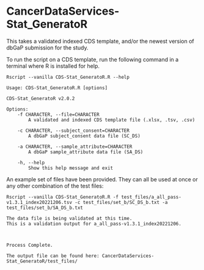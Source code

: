 # CancerDataServices-Stat_GeneratoR
This takes a validated indexed CDS template, and/or the newest version of dbGaP submission for the study.

To run the script on a CDS template, run the following command in a terminal where R is installed for help.

```
Rscript --vanilla CDS-Stat_GeneratoR.R --help
```

```
Usage: CDS-Stat_GeneratoR.R [options]

CDS-Stat_GeneratoR v2.0.2

Options:
	-f CHARACTER, --file=CHARACTER
		A validated and indexed CDS template file (.xlsx, .tsv, .csv)

	-c CHARACTER, --subject_consent=CHARACTER
		A dbGaP subject_consent data file (SC_DS)

	-a CHARACTER, --sample_attribute=CHARACTER
		A dbGaP sample_attribute data file (SA_DS)

	-h, --help
		Show this help message and exit
```

An example set of files have been provided. They can all be used at once or any other combination of the test files:

```
Rscript --vanilla CDS-Stat_GeneratoR.R -f test_files/a_all_pass-v1.3.1_index20221206.tsv -c test_files/set_b/SC_DS_b.txt -a test_files/set_b/SA_DS_b.txt
```

```
The data file is being validated at this time.
This is a validation output for a_all_pass-v1.3.1_index20221206.



Process Complete.

The output file can be found here: CancerDataServices-Stat_GeneratoR/test_files/
```

